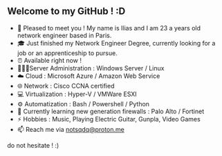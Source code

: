 ## Welcome to my GitHub ! :D

- 👋 Pleased to meet you ! My name is Ilias and I am 23 a years old network engineer based in Paris.
- 🎓 Just finished my Network Engineer Degree, currently looking for a job or an apprenticeship to pursue.
- ⏰ Available right now !
- 👩🏻‍💻Server Administration : Windows Server / Linux
- ☁️ Cloud : Microsoft Azure / Amazon Web Service
- 🌐 Network : Cisco CCNA certified
- 💻 Virtualization : Hyper-V / VMWare ESXI
- ⚙️ Automatization : Bash / Powershell / Python
- 💪 Currently learning new generation firewalls : Palo Alto / Fortinet
- ⚡ Hobbies : Music, Playing Electric Guitar, Gunpla, Video Games
- 📫 Reach me via notsqdq@proton.me

do not hesitate ! :)
